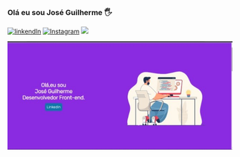 ### Olá eu sou José Guilherme 🖐️ 

[![linkendln](https://img.shields.io/badge/LinkedIn-0077B5?style=for-the-badge&logo=linkedin&logoColor=white)](https://www.linkedin.com/in/jos%C3%A9-guilherme-4a0b6b224/?originalSubdomain=br)
[![Instagram](https://img.shields.io/badge/Instagram-E4405F?style=for-the-badge&logo=instagram&logoColor=white)](https://www.instagram.com/invites/contact/?i=eot0ilzvc59h&utm_content=r2glrs)
[![](https://img.shields.io/badge/WhatsApp-25D366?style=for-the-badge&logo=whatsapp&logoColor=white)](https://api.whatsapp.com/send?phone=5561995747342&text=Ol%C3%A1,%20acessei%20seu%20Link%20Personalizado%20What%27s%20Link)

![img](./assets/img%20responsividade/porti.jpeg)



